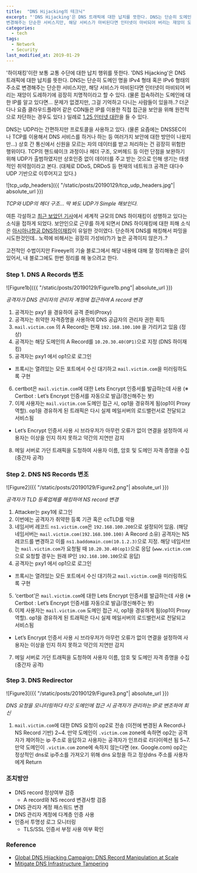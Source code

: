 ```yaml
---
title:  "DNS Hijacking의 테크닉"
excerpt: "'DNS Hijacking'은 DNS 트래픽에 대한 납치를 뜻한다. DNS는 단순히 도메인 명을 IPv4 형태 혹은 IPv6 형태의 주소로
변경해주는 단순한 서비스지만, 해당 서비스가 마비된다면 인터넷이 마비되어 버리는 재앙이 도레하기에 굉장히 치명적이라고 할 수 있다."
categories:
  - tech
tags:
  - Network
  - Security
last_modified_at: 2019-01-29
---
```


'하이재킹'이란 보통 교통 수단에 대한 납치 행위를 뜻한다.
'DNS Hijacking'은 DNS 트래픽에 대한 납치를 뜻한다. DNS는 단순히 도메인 명을 IPv4 형태 혹은 IPv6 형태의 주소로
변경해주는 단순한 서비스지만, 해당 서비스가 마비된다면 인터넷이 마비되어 버리는 재앙이 도레하기에 굉장히 치명적이라고 할 수 있다.
(물론 접속하려는 도메인에 대한 IP를 알고 있다면... 문제가 없겠지만, 그걸 기억하고 다니는 사람들이 있을까..?
더군다나 요즘 클라우드플레어 같은 CDN들은 IP를 이용한 직접 접근을 보안을 위해 원천적으로 차단하는 경우도 있다.)
일례로 [1.25 인터넷 대란](https://namu.wiki/w/1.25%20%EC%9D%B8%ED%84%B0%EB%84%B7%20%EB%8C%80%EB%9E%80)을 들 수 있다.

DNS는 UDP라는 간편하지만 프로토콜을 사용하고 있다.
(물론 요즘에는 DNSSEC이나 TCP를 이용해서 DNS 서비스를 하거나 하는 등 여러가지 보안에 대한 방안이 나왔지만...)
상호 간 통신에서 신원을 모르는 자의 데이터를 받고 처리하는 건 굉장히 위험한 행위이다.
TCP의 핸드쉐이크 과정이나 헤더 구조, 오버헤드 등 이런 단점을 보완하기 위해 UDP가 출범하였지만
상호인증 없이 데이터를 주고 받는 것으로 인해 생기는 태생적인 취약점이라고 본다.
(대체로 DDoS, DRDoS 등 현재의 네트워크 공격은 대다수 UDP 기반으로 이루어지고 있다.)

![tcp_udp_headers]({{ "/static/posts/20190129/tcp_udp_headers.jpg"| absolute_url }})

*TCP와 UDP의 헤더 구조... 딱 봐도 UDP가 Simple 해보인다.*

여튼 각설하고 [최근 보았던 기사](http://www.etnews.com/20190125000204)에서 세계적 규모의 DNS 하이재킹이 성행하고 있다는
소식을 접하게 되었다. 보안인으로 근무를 하게 되면서 DNS 하이재킹에 대한 피해 소식은 [아시아나항공 DNS하이재킹](http://www.ilyoeconomy.com/news/articleView.html?idxno=29249)이 유일한 것이였다.
단순하게 DNS를 해킹해서 파밍을 시도한것인데.. 노력에 비해서는 굉장히 가성비(?)가 높은 공격이지 않은가..?

고전적인 수법이지만 Fireeye의 기술 블로그에서 해당 내용에 대해 잘 정리해놓은 글이 있어서,
내 블로그에도 한번 정리를 해 놓으려고 한다.

### Step 1. DNS A Records 변조

![Figure1b]({{ "/static/posts/20190129/Figure1b.png"| absolute_url }})

*공격자가 DNS 관리자의 관리자 계정에 접근하여 A record 변경*

1. 공격자는 pxy1 을 경유하여 공격 준비(Proxy)
2. 공격자는 취약한 자격증명을 사용하여 DNS 공급자의 관리자 권한 획득
3. `mail.victim.com` 의 A Record는 현재 `192.168.100.100` 을 가리키고 있음 (정상)
4. 공격자는 해당 도메인의 A Record를 `10.20.30.40(OP1)`으로 지정 (DNS 하이재킹)
5. 공격자는 pxy1 에서 op1으로 로그인
- 프록시는 열려있는 모든 포트에서 수신 대기하고 `mail.victim.com`을 미러링하도록 구현
6. certbot은 `mail.victim.com`에 대한 Lets Encrypt 인증서를 발급하는데 사용 (※ Certbot : Let’s Encrypt 인증서를 자동으로 발급/갱신해주는 봇)
7. 이제 사용자는 `mail.victim.com` 도메인 접근 시, op1을 경유하게 됨(op1이 Proxy역할). op1을 경유하게 된 트래픽은 다시 실제 메일서버의 로드밸런서로 전달되고 서비스됨
- Let’s Encrypt 인증서 사용 시 브라우저가 아무런 오류가 없이 연결을 설정하여 사용자는 이상을 인지 하지 못하고 약간의 지연만 감지
8. 메일 서버로 가던 트래픽을 도청하여 사용자 이름, 암호 및 도메인 자격 증명을 수집 (중간자 공격)

### Step 2. DNS NS Records 변조

![Figure2]({{ "/static/posts/20190129/Figure2.png"| absolute_url }})

*공격자가 TLD 등록업체를 해킹하여 NS record 변경*

1. Attacker는 pxy1에 로그인
2. 이번에는 공격자가 취약한 등록 기관 혹은 ccTLD를 악용
3. 네임서버 레코드 `ns1.victim.com`은 `192.168.100.200`으로 설정되어 있음. (해당 네임서버는 `mail.victim.com(192.168.100.100)` A Record 소유)
공격자는 NS 레코드를 변경하고 이를 `ns1.baddomain.com(10.1.2.3)`으로 지정. 해당 네임서브는 `mail.victim.com`가 요청될 때 `10.20.30.40(op1)`으로 응답 (`www.victim.com`으로 요청할 경우는 원래 IP인 `192.168.100.100`으로 응답)
4. 공격자는 pxy1 에서 op1으로 로그인
- 프록시는 열려있는 모든 포트에서 수신 대기하고 `mail.victim.com`을 미러링하도록 구현
5. ‘certbot’은 `mail.victim.com`에 대한 Lets Encrypt 인증서를 발급하는데 사용 (※ Certbot : Let’s Encrypt 인증서를 자동으로 발급/갱신해주는 봇)
6. 이제 사용자는 `mail.victim.com` 도메인 접근 시, op1을 경유하게 됨(op1이 Proxy역할). op1을 경유하게 된 트래픽은 다시 실제 메일서버의 로드밸런서로 전달되고 서비스됨
- Let’s Encrypt 인증서 사용 시 브라우저가 아무런 오류가 없이 연결을 설정하여 사용자는 이상을 인지 하지 못하고 약간의 지연만 감지
7. 메일 서버로 가던 트래픽을 도청하여 사용자 이름, 암호 및 도메인 자격 증명을 수집 (중간자 공격)

### Step 3. DNS Redirector

![Figure3]({{ "/static/posts/20190129/Figure3.png"| absolute_url }})

*DNS 요청을 모니터링하다 타깃 도메인에 접근 시 공격자가 관리하는 IP로 변조하여 회신*

1. `mail.victim.com`에 대한 DNS 요청이 op2로 전송 (이전에 변경된 A Record나 NS Record 기반)
2~4. 만약 도메인이 `.victim.com` zone에 속하면 op2는 공격자가 제어하는 ip 주소로 응답하고 사용자는 공격자가 인프라로 리다이렉션 됨
5~7. 만약 도메인이 `.victim.com` zone에 속하지 않는다면 (ex. Google.com) op2는 정상적인 dns로 ip주소를 가져오기 위해 dns 요청을 하고 정상dns 주소를 사용자에게 Return

### 조치방안
- DNS record 정상여부 검증
  * A record와 NS record 변경사항 검증
- DNS 관리자 계정 패스워드 변경
- DNS 관리자 계정에 다계층 인증 사용
- 인증서 투명성 로그 모니터링
  * TLS/SSL 인증서 부정 사용 여부 확인

### Reference
- [Global DNS Hijacking Campaign: DNS Record Manipulation at Scale](https://www.fireeye.com/blog/threat-research/2019/01/global-dns-hijacking-campaign-dns-record-manipulation-at-scale.html)
- [Mitigate DNS Infrastructure Tampering](https://cyber.dhs.gov/ed/19-01/)
